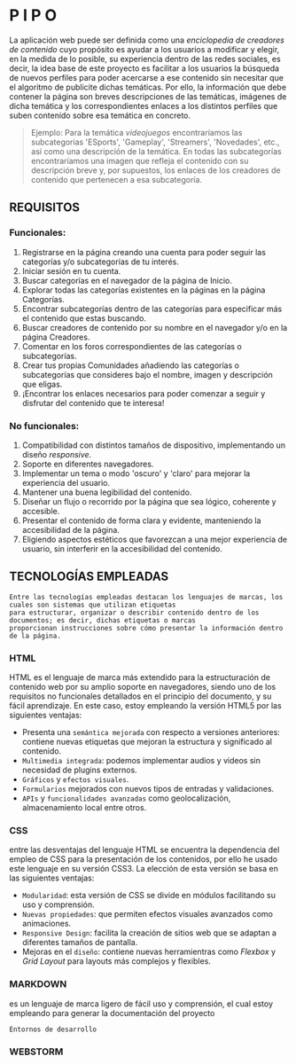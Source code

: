 # P I P O

La aplicación web puede ser definida como una *enciclopedia de creadores de contenido* cuyo propósito es ayudar a los usuarios a modificar y elegir, en la medida de lo posible, su experiencia
dentro de las redes sociales, es decir, la idea base de este proyecto es facilitar a los usuarios la búsqueda de nuevos perfiles para poder acercarse a ese contenido sin necesitar que el
algoritmo de publicite dichas temáticas. Por ello, la información que debe contener la página son breves descripciones de las temáticas, imágenes de dicha temática y los correspondientes 
enlaces a los distintos perfiles que suben contenido sobre esa temática en concreto.

> Ejemplo: Para la temática *videojuegos* encontraríamos las subcategorias 'ESports', 'Gameplay', 'Streamers', 'Novedades', etc., así como una descripción de la temática. En todas las subcategorías encontraríamos una imagen que refleja el contenido con su descripción breve y, por supuestos, los enlaces de los creadores de contenido que pertenecen a esa subcategoría.

## REQUISITOS

### Funcionales:

1. Registrarse en la página creando una cuenta para poder seguir las categorías y/o subcategorías de tu interés.
2. Iniciar sesión en tu cuenta.
3. Buscar categorías en el navegador de la página de Inicio.
4. Explorar todas las categorías existentes en la páginas en la página Categorías.
5. Encontrar subcategorías dentro de las categorías para especificar más el contenido que estas buscando.
6. Buscar creadores de contenido por su nombre en el navegador y/o en la página Creadores.
7. Comentar en los foros correspondientes de las categorías o subcategorías.
8. Crear tus propias Comunidades añadiendo las categorías o subcategorías que consideres bajo el nombre, imagen y descripción que eligas.
9. ¡Encontrar los enlaces necesarios para poder comenzar a seguir y disfrutar del contenido que te interesa!
    
### No funcionales:

1. Compatibilidad con distintos tamaños de dispositivo, implementando un diseño *responsive*.
2. Soporte en diferentes navegadores.
3. Implementar un tema o modo 'oscuro' y 'claro' para mejorar la experiencia del usuario.
4. Mantener una buena legibilidad del contenido.
5. Diseñar un flujo o recorrido por la página que sea lógico, coherente y accesible.
6. Presentar el contenido de forma clara y evidente, manteniendo la accesibilidad de la página.
7. Eligiendo aspectos estéticos que favorezcan a una mejor experiencia de usuario, sin interferir en la accesibilidad del contenido.
   
## TECNOLOGÍAS EMPLEADAS

````
Entre las tecnologías empleadas destacan los lenguajes de marcas, los cuales son sistemas que utilizan etiquetas
para estructurar, organizar o describir contenido dentro de los documentos; es decir, dichas etiquetas o marcas
proporcionan instrucciones sobre cómo presentar la información dentro de la página.
````
### HTML
HTML es el lenguaje de marca más extendido para la estructuración de contenido web por su amplio soporte en navegadores, siendo uno de los requisitos no funcionales detallados en el principio del documento, y su fácil aprendizaje. En este caso, estoy empleando la versión HTML5 por las siguientes ventajas:

 - Presenta una `semántica mejorada` con respecto a versiones anteriores: contiene nuevas etiquetas que mejoran la estructura
y significado al contenido.
  - `Multimedia integrada`: podemos implementar audios y videos sin necesidad de plugins externos.
  - `Gráficos` y `efectos visuales`.
  - `Formularios` mejorados con nuevos tipos de entradas y validaciones.
  - `APIs` y `funcionalidades avanzadas` como geolocalización, almacenamiento local entre otros.
 
### CSS
entre las desventajas del lenguaje HTML se encuentra la dependencia del empleo de CSS para la presentación de los 
contenidos, por ello he usado este lenguaje en su versión CSS3. La elección de esta versión se basa en las siguientes ventajas:
  - `Modularidad`: esta versión de CSS se divide en módulos facilitando su uso y comprensión.
  - `Nuevas propiedades`: que permiten efectos visuales avanzados como animaciones.
  - `Responsive Design`: facilita la creación de sitios web que se adaptan a diferentes tamaños de pantalla.
  - Mejoras en el `diseño`: contiene nuevas herramientras como *Flexbox* y *Grid Layout* para layouts más complejos y flexibles.
### MARKDOWN
es un lenguaje de marca ligero de fácil uso y comprensión, el cual estoy empleando para generar la documentación
del proyecto


````
Entornos de desarrollo 
````
### WEBSTORM
